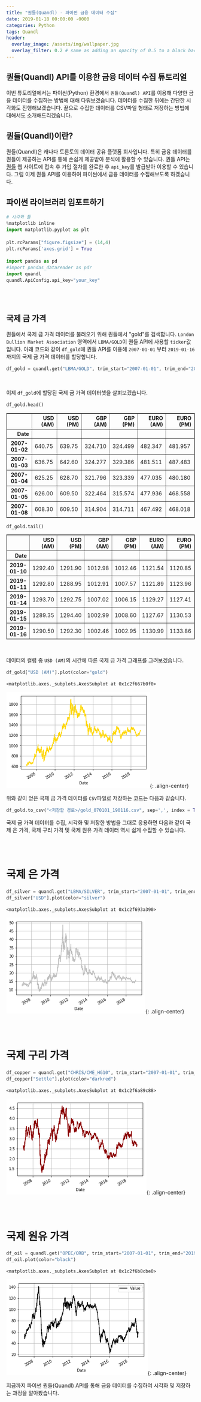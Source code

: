 ```yaml
---
title: "퀀들(Quandl) - 파이썬 금융 데이터 수집"
date: 2019-01-18 00:00:00 -0000
categories: Python
tags: Quandl
header:
  overlay_image: /assets/img/wallpaper.jpg
  overlay_filter: 0.2 # same as adding an opacity of 0.5 to a black background
---
```


## 퀀들(Quandl) API를 이용한 금융 데이터 수집 튜토리얼

이번 튜토리얼에서는 파이썬(Python) 환경에서 ```퀀들(Quandl) API```를 이용해 다양한 금융 데이터를 수집하는 방법에 대해 다뤄보겠습니다. 데이터를 수집한 뒤에는 간단한 시각화도 진행해보겠습니다. 끝으로 수집한 데이터를 CSV파일 형태로 저장하는 방법에 대해서도 소개해드리겠습니다.


## 퀀들(Quandl)이란?

퀀들(Quandl)은 캐나다 토론토의 데이터 공유 플랫폼 회사입니다. 특히 금융 데이터를 퀀들이 제공하는 API를 통해 손쉽게 제공받아 분석에 활용할 수 있습니다. 퀀들 API는 [퀀들](https://www.quandl.com/) 웹 사이트에 접속 후 가입 절차를 완료한 후 ```api_key```를 발급받아 이용할 수 있습니다. 그럼 이제 퀀들 API를 이용하여 파이썬에서 금융 데이터를 수집해보도록 하겠습니다.


## 파이썬 라이브러리 임포트하기


```python
# 시각화 툴
%matplotlib inline
import matplotlib.pyplot as plt

plt.rcParams["figure.figsize"] = (14,4)
plt.rcParams['axes.grid'] = True

import pandas as pd
#import pandas_datareader as pdr
import quandl
quandl.ApiConfig.api_key="your_key"
```

<br><br>

## 국제 금 가격

퀀들에서 국제 금 가격 데이터를 불러오기 위해 퀀들에서 "gold"를 검색합니다. ```London Bullion Market Association``` 영역에서 ```LBMA/GOLD```이 퀀들 API에 사용할 ```ticker```값 입니다. 아래 코드와 같이 ```df_gold```에 퀀들 API를 이용해 ```2007-01-01``` 부터 ```2019-01-16``` 까지의 국제 금 가격 데이터를 할당합니다.



```python
df_gold = quandl.get("LBMA/GOLD", trim_start="2007-01-01", trim_end="2019-01-16")
```

<br>

이제 ```df_gold```에 할당된 국제 금 가격 데이터셋을 살펴보겠습니다.


```python
df_gold.head()
```




<div>
<style scoped>
    .dataframe tbody tr th:only-of-type {
        vertical-align: middle;
    }

    .dataframe tbody tr th {
        vertical-align: top;
    }

    .dataframe thead th {
        text-align: right;
    }
</style>
<table border="1" class="dataframe">
  <thead>
    <tr style="text-align: right;">
      <th></th>
      <th>USD (AM)</th>
      <th>USD (PM)</th>
      <th>GBP (AM)</th>
      <th>GBP (PM)</th>
      <th>EURO (AM)</th>
      <th>EURO (PM)</th>
    </tr>
    <tr>
      <th>Date</th>
      <th></th>
      <th></th>
      <th></th>
      <th></th>
      <th></th>
      <th></th>
    </tr>
  </thead>
  <tbody>
    <tr>
      <th>2007-01-02</th>
      <td>640.75</td>
      <td>639.75</td>
      <td>324.710</td>
      <td>324.499</td>
      <td>482.347</td>
      <td>481.957</td>
    </tr>
    <tr>
      <th>2007-01-03</th>
      <td>636.75</td>
      <td>642.60</td>
      <td>324.277</td>
      <td>329.386</td>
      <td>481.511</td>
      <td>487.483</td>
    </tr>
    <tr>
      <th>2007-01-04</th>
      <td>625.25</td>
      <td>628.70</td>
      <td>321.796</td>
      <td>323.339</td>
      <td>477.035</td>
      <td>480.180</td>
    </tr>
    <tr>
      <th>2007-01-05</th>
      <td>626.00</td>
      <td>609.50</td>
      <td>322.464</td>
      <td>315.574</td>
      <td>477.936</td>
      <td>468.558</td>
    </tr>
    <tr>
      <th>2007-01-08</th>
      <td>608.30</td>
      <td>609.50</td>
      <td>314.904</td>
      <td>314.711</td>
      <td>467.492</td>
      <td>468.018</td>
    </tr>
  </tbody>
</table>
</div>




```python
df_gold.tail()
```




<div>
<style scoped>
    .dataframe tbody tr th:only-of-type {
        vertical-align: middle;
    }

    .dataframe tbody tr th {
        vertical-align: top;
    }

    .dataframe thead th {
        text-align: right;
    }
</style>
<table border="1" class="dataframe">
  <thead>
    <tr style="text-align: right;">
      <th></th>
      <th>USD (AM)</th>
      <th>USD (PM)</th>
      <th>GBP (AM)</th>
      <th>GBP (PM)</th>
      <th>EURO (AM)</th>
      <th>EURO (PM)</th>
    </tr>
    <tr>
      <th>Date</th>
      <th></th>
      <th></th>
      <th></th>
      <th></th>
      <th></th>
      <th></th>
    </tr>
  </thead>
  <tbody>
    <tr>
      <th>2019-01-10</th>
      <td>1292.40</td>
      <td>1291.90</td>
      <td>1012.98</td>
      <td>1012.46</td>
      <td>1121.54</td>
      <td>1120.85</td>
    </tr>
    <tr>
      <th>2019-01-11</th>
      <td>1292.80</td>
      <td>1288.95</td>
      <td>1012.91</td>
      <td>1007.57</td>
      <td>1121.89</td>
      <td>1123.96</td>
    </tr>
    <tr>
      <th>2019-01-14</th>
      <td>1293.70</td>
      <td>1292.75</td>
      <td>1007.02</td>
      <td>1006.15</td>
      <td>1129.27</td>
      <td>1127.41</td>
    </tr>
    <tr>
      <th>2019-01-15</th>
      <td>1289.35</td>
      <td>1294.40</td>
      <td>1002.99</td>
      <td>1008.60</td>
      <td>1127.67</td>
      <td>1130.53</td>
    </tr>
    <tr>
      <th>2019-01-16</th>
      <td>1290.50</td>
      <td>1292.30</td>
      <td>1002.46</td>
      <td>1002.95</td>
      <td>1130.99</td>
      <td>1133.86</td>
    </tr>
  </tbody>
</table>
</div>


<br>


데이터의 컬럼 중 ```USD (AM)```의 시간에 따른 국제 금 가격 그래프를 그려보겠습니다.


```python
df_gold["USD (AM)"].plot(color="gold")
```




    <matplotlib.axes._subplots.AxesSubplot at 0x1c2f667b0f0>




![png](/assets/img/post_img/2019-01-18-data_collecting_tutorial/output_9_1.png){: .align-center}


위와 같이 얻은 국제 금 가격 데이터를 ```CSV```파일로 저장하는 코드는 다음과 같습니다.


```python
df_gold.to_csv("<저장할 경로>/gold_070101_190116.csv", sep=',', index = True)
```

국제 금 가격 데이터를 수집, 시각화 및 저장한 방법을 그대로 응용하면 다음과 같이 국제 은 가격, 국제 구리 가격 및 국제 원유 가격 데이터 역시 쉽게 수집할 수 있습니다.

<br><br>

# 국제 은 가격


```python
df_silver = quandl.get("LBMA/SILVER", trim_start="2007-01-01", trim_end="2019-01-16")
df_silver["USD"].plot(color="silver")
```




    <matplotlib.axes._subplots.AxesSubplot at 0x1c2f693a390>




![png](/assets/img/post_img/2019-01-18-data_collecting_tutorial/output_14_1.png){: .align-center}

<br><br>

# 국제 구리 가격



```python
df_copper = quandl.get("CHRIS/CME_HG10", trim_start="2007-01-01", trim_end="2019-01-16")
df_copper["Settle"].plot(color="darkred")
```




    <matplotlib.axes._subplots.AxesSubplot at 0x1c2f6a89c88>




![png](/assets/img/post_img/2019-01-18-data_collecting_tutorial/output_16_1.png){: .align-center}


<br><br>

# 국제 원유 가격


```python
df_oil = quandl.get("OPEC/ORB", trim_start="2007-01-01", trim_end="2019-01-16")
df_oil.plot(color="black")
```




    <matplotlib.axes._subplots.AxesSubplot at 0x1c2f6b8cbe0>




![png](/assets/img/post_img/2019-01-18-data_collecting_tutorial/output_18_1.png){: .align-center}


지금까지 파이썬 퀀들(Quandl) API를 통해 금융 데이터를 수집하여 시각화 및 저장하는 과정을 알아봤습니다.
